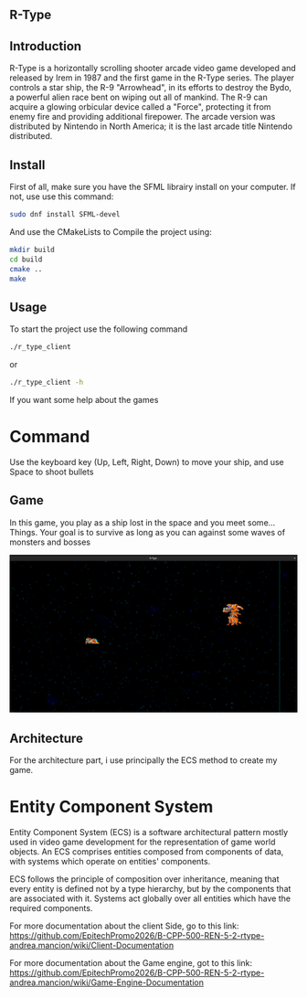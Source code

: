 ## R-Type

## Introduction

R-Type is a horizontally scrolling shooter arcade video game developed and released by Irem in 1987 and the first game in the R-Type series. The player controls a star ship, the R-9 "Arrowhead", in its efforts to destroy the Bydo, a powerful alien race bent on wiping out all of mankind. The R-9 can acquire a glowing orbicular device called a "Force", protecting it from enemy fire and providing additional firepower. The arcade version was distributed by Nintendo in North America; it is the last arcade title Nintendo distributed.

## Install

First of all, make sure you have the SFML librairy install on your computer.
If not, use use this command:
```sh
sudo dnf install SFML-devel
```

And use the CMakeLists to Compile the project using:
```sh
mkdir build
cd build
cmake ..
make
```

## Usage
To start the project use the following command
```sh
./r_type_client
```
or
```sh
./r_type_client -h
```
If you want some help about the games

# Command

Use the keyboard key (Up, Left, Right, Down) to move your ship, and use Space to shoot bullets

## Game
In this game, you play as a ship lost in the space and you meet some... Things.
Your goal is to survive as long as you can against some waves of monsters and bosses

![Alt text](image.png)

## Architecture
For the architecture part, i use principally the ECS method to create my game.

# Entity Component System
Entity Component System (ECS) is a software architectural pattern mostly used in video game development for the representation of game world objects. An ECS comprises entities composed from components of data, with systems which operate on entities' components.

ECS follows the principle of composition over inheritance, meaning that every entity is defined not by a type hierarchy, but by the components that are associated with it. Systems act globally over all entities which have the required components.


For more documentation about the client Side, go to this link:
https://github.com/EpitechPromo2026/B-CPP-500-REN-5-2-rtype-andrea.mancion/wiki/Client-Documentation

For more documentation about the Game engine, got to this link:
https://github.com/EpitechPromo2026/B-CPP-500-REN-5-2-rtype-andrea.mancion/wiki/Game-Engine-Documentation